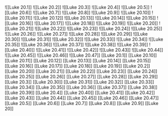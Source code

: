 ![[Luke 20.1]]
![[Luke 20.2]]
![[Luke 20.3]]
![[Luke 20.4]]
![[Luke 20.5]]
![[Luke 20.6]]
![[Luke 20.7]]
![[Luke 20.8]]
![[Luke 20.9]]
![[Luke 20.10]]
![[Luke 20.11]]
![[Luke 20.12]]
![[Luke 20.13]]
![[Luke 20.14]]
![[Luke 20.15]]
![[Luke 20.16]]
![[Luke 20.17]]
![[Luke 20.18]]
![[Luke 20.19]]
![[Luke 20.20]]
![[Luke 20.21]]
![[Luke 20.22]]
![[Luke 20.23]]
![[Luke 20.24]]
![[Luke 20.25]]
![[Luke 20.26]]
![[Luke 20.27]]
![[Luke 20.28]]
![[Luke 20.29]]
![[Luke 20.30]]
![[Luke 20.31]]
![[Luke 20.32]]
![[Luke 20.33]]
![[Luke 20.34]]
![[Luke 20.35]]
![[Luke 20.36]]
![[Luke 20.37]]
![[Luke 20.38]]
![[Luke 20.39]]
![[Luke 20.40]]
![[Luke 20.41]]
![[Luke 20.42]]
![[Luke 20.43]]
![[Luke 20.44]]
![[Luke 20.45]]
![[Luke 20.46]]
![[Luke 20.47]]
[[Luke 20.1]]
[[Luke 20.10]]
[[Luke 20.11]]
[[Luke 20.12]]
[[Luke 20.13]]
[[Luke 20.14]]
[[Luke 20.15]]
[[Luke 20.16]]
[[Luke 20.17]]
[[Luke 20.18]]
[[Luke 20.19]]
[[Luke 20.2]]
[[Luke 20.20]]
[[Luke 20.21]]
[[Luke 20.22]]
[[Luke 20.23]]
[[Luke 20.24]]
[[Luke 20.25]]
[[Luke 20.26]]
[[Luke 20.27]]
[[Luke 20.28]]
[[Luke 20.29]]
[[Luke 20.3]]
[[Luke 20.30]]
[[Luke 20.31]]
[[Luke 20.32]]
[[Luke 20.33]]
[[Luke 20.34]]
[[Luke 20.35]]
[[Luke 20.36]]
[[Luke 20.37]]
[[Luke 20.38]]
[[Luke 20.39]]
[[Luke 20.4]]
[[Luke 20.40]]
[[Luke 20.41]]
[[Luke 20.42]]
[[Luke 20.43]]
[[Luke 20.44]]
[[Luke 20.45]]
[[Luke 20.46]]
[[Luke 20.47]]
[[Luke 20.5]]
[[Luke 20.6]]
[[Luke 20.7]]
[[Luke 20.8]]
[[Luke 20.9]]
[[Luke 20]]
